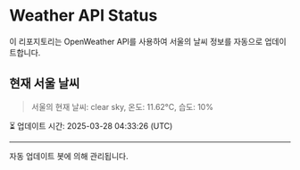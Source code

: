 
# Weather API Status

이 리포지토리는 OpenWeather API를 사용하여 서울의 날씨 정보를 자동으로 업데이트합니다.

## 현재 서울 날씨
> 서울의 현재 날씨: clear sky, 온도: 11.62°C, 습도: 10%

⏳ 업데이트 시간: 2025-03-28 04:33:26 (UTC)

---
자동 업데이트 봇에 의해 관리됩니다.
